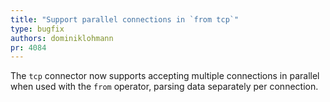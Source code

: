 ```yaml
---
title: "Support parallel connections in `from tcp`"
type: bugfix
authors: dominiklohmann
pr: 4084
---
```


The `tcp` connector now supports accepting multiple connections in parallel when
used with the `from` operator, parsing data separately per connection.
